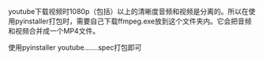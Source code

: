 youtube下载视频时1080p（包括）以上的清晰度音频和视频是分离的。所以在使用pyinstaller打包时，需要自己下载ffmpeg.exe放到这个文件夹内。它会把音频和视频合并成一个MP4文件。

使用pyinstaller youtube…….spec打包即可
